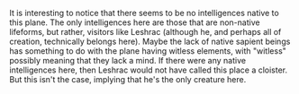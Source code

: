 It is interesting to notice that there seems to be no intelligences native to this plane. The only intelligences here are those that are non-native lifeforms, but rather, visitors like Leshrac (although he, and perhaps all of creation, technically belongs here). Maybe the lack of native sapient beings has something to do with the plane having witless elements, with "witless" possibly meaning that they lack a mind. If there were any native intelligences here, then Leshrac would not have called this place a cloister. But this isn't the case, implying that he's the only creature here.
